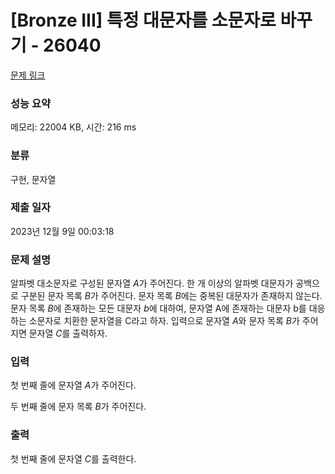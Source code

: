 # [Bronze III] 특정 대문자를 소문자로 바꾸기 - 26040 

[문제 링크](https://www.acmicpc.net/problem/26040) 

### 성능 요약

메모리: 22004 KB, 시간: 216 ms

### 분류

구현, 문자열

### 제출 일자

2023년 12월 9일 00:03:18

### 문제 설명

<p>알파벳 대소문자로 구성된 문자열 <em>A</em>가 주어진다. 한 개 이상의 알파벳 대문자가 공백으로 구분된 문자 목록 <em>B</em>가 주어진다. 문자 목록 <em>B</em>에는 중복된 대문자가 존재하지 않는다. 문자 목록 <em>B</em>에 존재하는 모든 대문자 <em>b</em>에 대하여, 문자열 A에 존재하는 대문자 b를 대응하는 소문자로 치환한 문자열을 C라고 하자. 입력으로 문자열 <em>A</em>와 문자 목록 <em>B</em>가 주어지면 문자열 <em>C</em>를 출력하자.</p>

### 입력 

 <p>첫 번째 줄에 문자열 <em>A</em>가 주어진다.</p>

<p>두 번째 줄에 문자 목록 <em>B</em>가 주어진다.</p>

### 출력 

 <p>첫 번째 줄에 문자열 <em>C</em>를 출력한다.</p>

